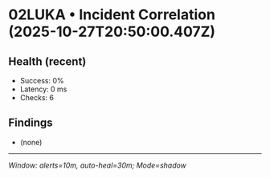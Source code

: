 # 02LUKA • Incident Correlation (2025-10-27T20:50:00.407Z)

## Health (recent)
- Success: 0%
- Latency: 0 ms
- Checks: 6

## Findings
- (none)

---
_Window: alerts=10m, auto-heal=30m; Mode=shadow_